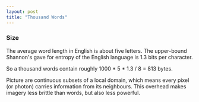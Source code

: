 ```yaml
---
layout: post
title: "Thousand Words"
---
```


### Size

The average word length in English is about five letters. The upper-bound Shannon's gave for entropy of the English language is 1.3 bits per character.

So a thousand words contain roughly 1000 \* 5 \* 1.3 / 8 = 813 bytes.

Picture are continuous subsets of a local domain, which means every pixel (or photon) carries information from its neighbours. This overhead makes imagery less brittle than words, but also less powerful.


